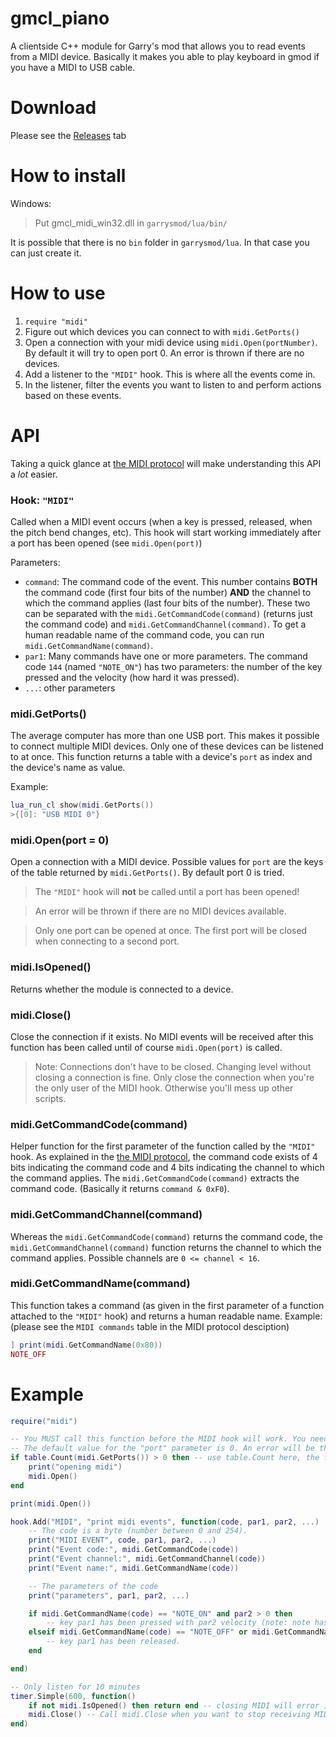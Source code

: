 gmcl_piano
================

A clientside C++ module for Garry's mod that allows you to read events from a MIDI device. Basically it makes you able to play keyboard in gmod if you have a MIDI to USB cable.

# Download
Please see the [Releases](https://github.com/FPtje/gmcl_midi/releases) tab

# How to install
Windows:

> Put gmcl_midi_win32.dll in `garrysmod/lua/bin/`

It is possible that there is no `bin` folder in `garrysmod/lua`. In that case you can just create it.


# How to use
1. `require "midi"`
2. Figure out which devices you can connect to with `midi.GetPorts()`
3. Open a connection with your midi device using `midi.Open(portNumber)`. By default it will try to open port 0. An error is thrown if there are no devices.
4. Add a listener to the `"MIDI"` hook. This is where all the events come in.
5. In the listener, filter the events you want to listen to and perform actions based on these events.

# API
Taking a quick glance at [the MIDI protocol](https://ccrma.stanford.edu/~craig/articles/linuxmidi/misc/essenmidi.html) will make understanding this API a *lot* easier.

### Hook: `"MIDI"`
Called when a MIDI event occurs (when a key is pressed, released, when the pitch bend changes, etc). This hook will start working immediately after a port has been opened (see `midi.Open(port)`)

Parameters:
- `command`: The command code of the event. This number contains **BOTH** the command code (first four bits of the number) **AND** the channel to which the command applies (last four bits of the number). These two can be separated with the `midi.GetCommandCode(command)` (returns just the command code) and `midi.GetCommandChannel(command)`. To get a human readable name of the command code, you can run `midi.GetCommandName(command)`.
- `par1`: Many commands have one or more parameters. The command code `144` (named `"NOTE_ON"`) has two parameters: the number of the key pressed and the velocity (how hard it was pressed).
- `...`: other parameters

### midi.GetPorts()
The average computer has more than one USB port. This makes it possible to connect multiple MIDI devices. Only one of these devices can be listened to at once. This function returns a table with a device's `port` as index and the device's name as value.

Example:
```lua
lua_run_cl show(midi.GetPorts())
>{[0]: "USB MIDI 0"}
```

### midi.Open(port = 0)
Open a connection with a MIDI device. Possible values for `port` are the keys of the table returned by `midi.GetPorts()`. By default port 0 is tried.

> The `"MIDI"` hook will **not** be called until a port has been opened!

> An error will be thrown if there are no MIDI devices available.

> Only one port can be opened at once. The first port will be closed when connecting to a second port.

### midi.IsOpened()
Returns whether the module is connected to a device.

### midi.Close()
Close the connection if it exists. No MIDI events will be received after this function has been called until of course `midi.Open(port)` is called.

> Note: Connections don't have to be closed. Changing level without closing a connection is fine. Only close the connection when you're the only user of the MIDI hook. Otherwise you'll mess up other scripts.


### midi.GetCommandCode(command)
Helper function for the first parameter of the function called by the `"MIDI"` hook. As explained in the [the MIDI protocol](https://ccrma.stanford.edu/~craig/articles/linuxmidi/misc/essenmidi.html), the command code exists of 4 bits indicating the command code and 4 bits indicating the channel to which the command applies. The `midi.GetCommandCode(command)` extracts the command code. (Basically it returns `command & 0xF0`).


### midi.GetCommandChannel(command)
Whereas the `midi.GetCommandCode(command)` returns the command code, the `midi.GetCommandChannel(command)` function returns the channel to which the command applies. Possible channels are `0 <= channel < 16`.

### midi.GetCommandName(command)
This function takes a command (as given in the first parameter of a function attached to the `"MIDI"` hook) and returns a human readable name.
Example: (please see the `MIDI commands` table in the MIDI protocol desciption)
```lua
] print(midi.GetCommandName(0x80))
NOTE_OFF
```

# Example
```Lua
require("midi")

-- You MUST call this function before the MIDI hook will work. You need to connect to the actual MIDI device.
-- The default value for the "port" parameter is 0. An error will be thrown if there are no MIDI devices connected to the PC. Hence the check.
if table.Count(midi.GetPorts()) > 0 then -- use table.Count here, the first index is 0
    print("opening midi")
    midi.Open()
end

print(midi.Open())

hook.Add("MIDI", "print midi events", function(code, par1, par2, ...)
    -- The code is a byte (number between 0 and 254).
    print("MIDI EVENT", code, par1, par2, ...)
    print("Event code:", midi.GetCommandCode(code))
    print("Event channel:", midi.GetCommandChannel(code))
    print("Event name:", midi.GetCommandName(code))

    -- The parameters of the code
    print("parameters", par1, par2, ...)

    if midi.GetCommandName(code) == "NOTE_ON" and par2 > 0 then
        -- key par1 has been pressed with par2 velocity (note: note has not yet been released)
    elseif midi.GetCommandName(code) == "NOTE_OFF" or midi.GetCommandName(code) == "NOTE_ON" and par2 == 0 then -- NOTE: some keyboards register the releasing of a key as a NOTE_ON with 0 velocity
        -- key par1 has been released.
    end

end)

-- Only listen for 10 minutes
timer.Simple(600, function()
    if not midi.IsOpened() then return end -- closing MIDI will error if it isn't opened
    midi.Close() -- Call midi.Close when you want to stop receiving MIDI events. Closing is NOT obligatory.
end)
```
